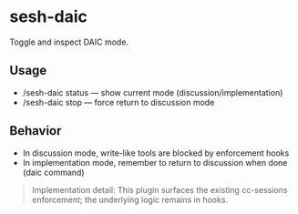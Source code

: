 # sesh-daic

Toggle and inspect DAIC mode.

## Usage

- /sesh-daic status — show current mode (discussion/implementation)
- /sesh-daic stop — force return to discussion mode

## Behavior

- In discussion mode, write-like tools are blocked by enforcement hooks
- In implementation mode, remember to return to discussion when done (daic command)

> Implementation detail: This plugin surfaces the existing cc-sessions enforcement; the underlying logic remains in hooks.
